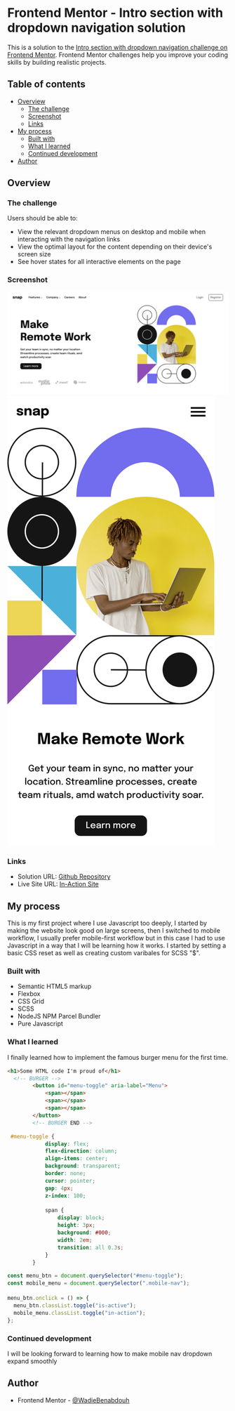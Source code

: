 # Frontend Mentor - Intro section with dropdown navigation solution

This is a solution to the [Intro section with dropdown navigation challenge on Frontend Mentor](https://www.frontendmentor.io/challenges/intro-section-with-dropdown-navigation-ryaPetHE5). Frontend Mentor challenges help you improve your coding skills by building realistic projects.

## Table of contents

- [Overview](#overview)
  - [The challenge](#the-challenge)
  - [Screenshot](#screenshot)
  - [Links](#links)
- [My process](#my-process)
  - [Built with](#built-with)
  - [What I learned](#what-i-learned)
  - [Continued development](#continued-development)
- [Author](#author)

## Overview

### The challenge

Users should be able to:

- View the relevant dropdown menus on desktop and mobile when interacting with the navigation links
- View the optimal layout for the content depending on their device's screen size
- See hover states for all interactive elements on the page

### Screenshot

![Final Result PC](./project-preview.png)
![Final Result Phone](./project-preview-phone.png)

### Links

- Solution URL: [Github Repository](https://github.com/WadieBenabdouh/intro-section-with-dropdown-navigation-main)
- Live Site URL: [In-Action Site](https://sss-remote-wadie-ceo.netlify.app/)

## My process

This is my first project where I use Javascript too deeply, I started by making the website look good on large screens, then I switched to mobile workflow, I usually prefer mobile-first workflow but in this case I had to use Javascript in a way that I will be learning how it works.
I started by setting a basic CSS reset as well as creating custom varibales for SCSS "$".

### Built with

- Semantic HTML5 markup
- Flexbox
- CSS Grid
- SCSS
- NodeJS NPM Parcel Bundler
- Pure Javascript

### What I learned

I finally learned how to implement the famous burger menu for the first time.

```html
<h1>Some HTML code I'm proud of</h1>
  <!-- BURGER -->
        <button id="menu-toggle" aria-label="Menu">
            <span></span>
            <span></span>
            <span></span>
        </button>
        <!-- BURGER END -->
```

```css
 #menu-toggle {
            display: flex;
            flex-direction: column;
            align-items: center;
            background: transparent;
            border: none;
            cursor: pointer;
            gap: 4px;
            z-index: 100;

            span {
                display: block;
                height: 3px;
                background: #000;
                width: 2em;
                transition: all 0.3s;
            }
        }
```

```js
const menu_btn = document.querySelector("#menu-toggle");
const mobile_menu = document.querySelector(".mobile-nav");

menu_btn.onclick = () => {
  menu_btn.classList.toggle("is-active");
  mobile_menu.classList.toggle("in-action");
};
```

### Continued development

I will be looking forward to learning how to make mobile nav dropdown expand smoothly

## Author

- Frontend Mentor - [@WadieBenabdouh](https://www.frontendmentor.io/profile/WadieBenabdouh)
